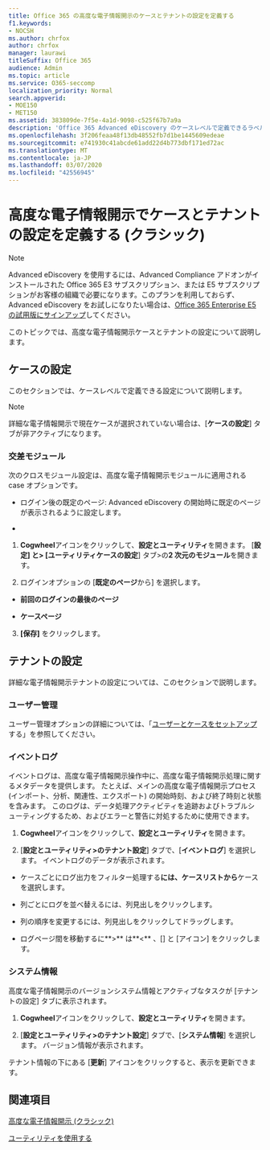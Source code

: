 ```yaml
---
title: Office 365 の高度な電子情報開示のケースとテナントの設定を定義する
f1.keywords:
- NOCSH
ms.author: chrfox
author: chrfox
manager: laurawi
titleSuffix: Office 365
audience: Admin
ms.topic: article
ms.service: O365-seccomp
localization_priority: Normal
search.appverid:
- MOE150
- MET150
ms.assetid: 383809de-7f5e-4a1d-9098-c525f67b7a9a
description: 'Office 365 Advanced eDiscovery のケースレベルで定義できるラベル、クロスモジュール、およびテナントの設定について説明します。  '
ms.openlocfilehash: 3f206feaa48f13db48552fb7d1be1445609edeae
ms.sourcegitcommit: e741930c41abcde61add22d4b773dbf171ed72ac
ms.translationtype: MT
ms.contentlocale: ja-JP
ms.lasthandoff: 03/07/2020
ms.locfileid: "42556945"
---
```

# <a name="define-case-and-tenant-settings-in-advanced-ediscovery-classic"></a>高度な電子情報開示でケースとテナントの設定を定義する (クラシック)

> [!NOTE]
> Advanced eDiscovery を使用するには、Advanced Compliance アドオンがインストールされた Office 365 E3 サブスクリプション、または E5 サブスクリプションがお客様の組織で必要になります。このプランを利用しておらず、Advanced eDiscovery をお試しになりたい場合は、[Office 365 Enterprise E5 の試用版にサインアップ](https://go.microsoft.com/fwlink/p/?LinkID=698279)してください。 
  
このトピックでは、高度な電子情報開示ケースとテナントの設定について説明します。
  
## <a name="case-settings"></a>ケースの設定

このセクションでは、ケースレベルで定義できる設定について説明します。
  
> [!NOTE]
> 詳細な電子情報開示で現在ケースが選択されていない場合は、[**ケースの設定**] タブが非アクティブになります。 
  
### <a name="cross-module"></a>交差モジュール

次のクロスモジュール設定は、高度な電子情報開示モジュールに適用される case オプションです。
  
- ログイン後の既定のページ: Advanced eDiscovery の開始時に既定のページが表示されるように設定します。
    
- [ファイルの表示名]: ファイルタイトル/パスまたは電子メールの件名の高度な電子情報開示表示名の代わりに、上級電子情報開示全体に表示されるファイル識別子。
    
1. **Cogwheel**アイコンをクリックして、**設定とユーティリティ**を開きます。 [**設定] と\> [ユーティリティケースの設定**] タブ\>の**2 次元のモジュール**を開きます。 
    
2. ログインオプションの [**既定のページ**から] を選択します。 
    
  - **前回のログインの最後のページ**
    
  - **ケースページ**
    
3. **[保存]** をクリックします。
    
## <a name="tenant-settings"></a>テナントの設定

詳細な電子情報開示テナントの設定については、このセクションで説明します。
  
### <a name="user-administration"></a>ユーザー管理

ユーザー管理オプションの詳細については、「[ユーザーとケースをセットアップ](set-up-users-and-cases-in-advanced-ediscovery.md)する」を参照してください。
  
### <a name="event-log"></a>イベントログ

イベントログは、高度な電子情報開示操作中に、高度な電子情報開示処理に関するメタデータを提供します。 たとえば、メインの高度な電子情報開示プロセス (インポート、分析、関連性、エクスポート) の開始時刻、および終了時刻と状態を含みます。 このログは、データ処理アクティビティを追跡およびトラブルシューティングするため、およびエラーと警告に対処するために使用できます。
  
1. **Cogwheel**アイコンをクリックして、**設定とユーティリティ**を開きます。 
    
2. [**設定とユーティリティ\>のテナント設定**] タブで、[**イベントログ**] を選択します。 イベントログのデータが表示されます。
    
  - ケースごとにログ出力をフィルター処理する**には、ケースリストから**ケースを選択します。 
    
  - 列ごとにログを並べ替えるには、列見出しをクリックします。 
    
  - 列の順序を変更するには、列見出しをクリックしてドラッグします。
    
  - ログページ間を移動するに**\>** は**\<** 、[] と [アイコン] をクリックします。 
    
### <a name="system-information"></a>システム情報

高度な電子情報開示のバージョンシステム情報とアクティブなタスクが [テナントの設定] タブに表示されます。
  
1. **Cogwheel**アイコンをクリックして、**設定とユーティリティ**を開きます。 
    
2. [**設定とユーティリティ\>のテナント設定**] タブで、[**システム情報**] を選択します。 バージョン情報が表示されます。
    
テナント情報の下にある [**更新**] アイコンをクリックすると、表示を更新できます。 
  
## <a name="see-also"></a>関連項目

[高度な電子情報開示 (クラシック)](office-365-advanced-ediscovery.md)
  
[ユーティリティを使用する](use-advanced-ediscovery-utilities.md)

